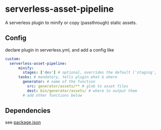 # serverless-asset-pipeline

A serverless plugin to minify or copy (passthrough) static assets.

## Config

declare plugin in serverless.yml, and add a config like

````yml
custom:
  serverless-asset-pipeline:
      minify:
        stages: ['dev'] # optional, overrides the default ['staging', 'prod]
      tasks: # mandatory, tells plugin what & where
        generator: # name of the function 
          src: generator/assets/** # glob to asset files
          dest: bin/generator/assets/ # where to output them
        # add other functions below
````


## Dependencies
 see [package.json](./package.json)